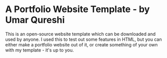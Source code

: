 # A Portfolio Website Template - by Umar Qureshi
This is an open-source website template which can be downloaded and used by anyone. I used this to test out some features in HTML, but you can either make a portfolio website out of it, or create something of your own with my template - it's up to you.
